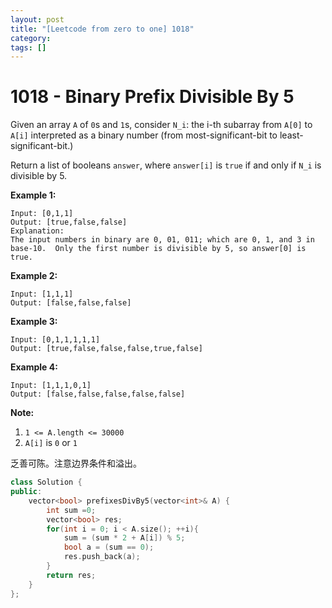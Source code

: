 ```yaml
---
layout: post
title: "[Leetcode from zero to one] 1018"
category: 
tags: []
---
```


# 1018 - Binary Prefix Divisible By 5

Given an array `A` of `0`s and `1`s, consider `N_i`: the i-th subarray from `A[0]` to `A[i]` interpreted as a binary number (from most-significant-bit to least-significant-bit.)

Return a list of booleans `answer`, where `answer[i]` is `true` if and only if `N_i` is divisible by 5.

**Example 1:**

```
Input: [0,1,1]
Output: [true,false,false]
Explanation: 
The input numbers in binary are 0, 01, 011; which are 0, 1, and 3 in base-10.  Only the first number is divisible by 5, so answer[0] is true.
```

**Example 2:**

```
Input: [1,1,1]
Output: [false,false,false]
```

**Example 3:**

```
Input: [0,1,1,1,1,1]
Output: [true,false,false,false,true,false]
```

**Example 4:**

```
Input: [1,1,1,0,1]
Output: [false,false,false,false,false]
```

 

**Note:**

1. `1 <= A.length <= 30000`
2. `A[i]` is `0` or `1`



乏善可陈。注意边界条件和溢出。

```c++
class Solution {
public:
    vector<bool> prefixesDivBy5(vector<int>& A) {
        int sum =0;
        vector<bool> res;
        for(int i = 0; i < A.size(); ++i){
            sum = (sum * 2 + A[i]) % 5;
            bool a = (sum == 0);
            res.push_back(a);
        }
        return res;
    }
};
```

